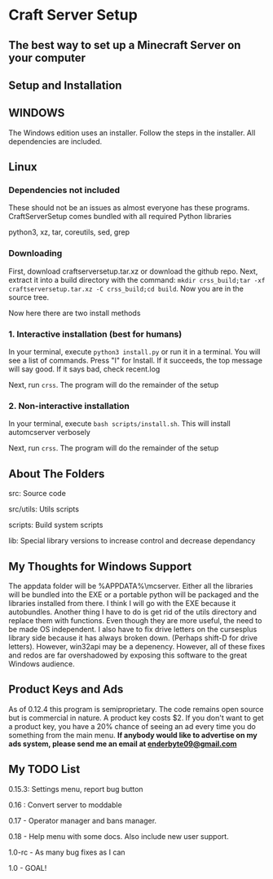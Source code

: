 # Craft Server Setup
## The best way to set up a Minecraft Server on your computer

## Setup and Installation

## WINDOWS

The Windows edition uses an installer. Follow the steps in the installer. All dependencies are included.

## Linux

### Dependencies not included

These should not be an issues as almost everyone has these programs. CraftServerSetup comes bundled with all required Python libraries

python3, xz, tar, coreutils, sed, grep

### Downloading

First, download craftserversetup.tar.xz or download the github repo. Next, extract it into a build directory with the command: `mkdir crss_build;tar -xf craftserversetup.tar.xz -C crss_build;cd build`. Now you are in the source tree.

Now here there are two install methods

### 1. Interactive installation (best for humans)

In your terminal, execute `python3 install.py` or run it in a terminal. You will see a list of commands. Press "I" for Install. If it succeeds, the top message will say good. If it says bad, check recent.log

Next, run `crss`. The program will do the remainder of the setup

### 2. Non-interactive installation

In your terminal, execute `bash scripts/install.sh`. This will install automcserver verbosely

Next, run `crss`. The program will do the remainder of the setup

## About The Folders

src: Source code

src/utils: Utils scripts

scripts: Build system scripts

lib: Special library versions to increase control and decrease dependancy

## My Thoughts for Windows Support

The appdata folder will be %APPDATA%\mcserver.  Either all the libraries will be bundled into the EXE or a portable python will be packaged and the libraries installed from there. I think I will go with the EXE because it autobundles.
Another thing I have to do is get rid of the utils directory and replace them with functions. Even though they are more useful, the need to be made OS independent.
I also have to fix drive letters on the cursesplus library side because it has always broken down. (Perhaps shift-D for drive letters). However, win32api may be a depenency.
However, all of these fixes and redos are far overshadowed by exposing this software to the great Windows audience.

## Product Keys and Ads

As of 0.12.4 this program is semiproprietary. The code remains open source but is commercial in nature. A product key costs $2. If you don't want to get a product key, you have a 20% chance of seeing an ad every time you do something from the main menu. **If anybody would like to advertise on my ads system, please send me an email at enderbyte09@gmail.com**

## My TODO List

0.15.3: Settings menu, report bug button

0.16 : Convert server to moddable

0.17 - Operator manager and bans manager.

0.18 - Help menu with some docs. Also include new user support.

1.0-rc - As many bug fixes as I can

1.0 - GOAL!